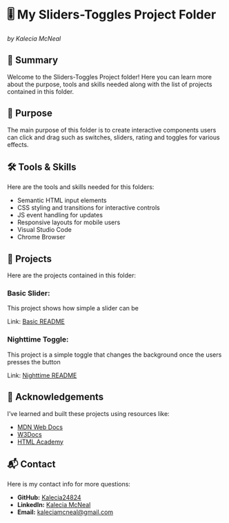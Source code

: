 # 🎚️ My Sliders-Toggles Project Folder 
<em>by Kalecia McNeal</em>

## 📖 Summary
Welcome to the Sliders-Toggles Project folder! Here you can learn more about the purpose, tools and skills needed along with the list of projects contained in this folder. 

## 🎯 Purpose
The main purpose of this folder is to create interactive components users can click and drag such as switches, sliders, rating and toggles for various effects. 

## 🛠️ Tools & Skills
Here are the tools and skills needed for this folders: 
- Semantic HTML input elements 
- CSS styling and transitions for interactive controls 
- JS event handling for updates  
- Responsive layouts for mobile users 
- Visual Studio Code 
- Chrome Browser 

## 📂 Projects
Here are the projects contained in this folder: 

### Basic Slider: 
This project shows how simple a slider can be

Link: [Basic README](./Basic/README.md "My Basic README")

### Nighttime Toggle: 
This project is a simple toggle that changes the background once the users presses the button

Link: [Nighttime README](./Nighttime/README.md "My Nighttime Toggle README")

## 🙏 Acknowledgements
I’ve learned and built these projects using resources like:
- [MDN Web Docs](https://developer.mozilla.org/)
- [W3Docs](https://www.w3docs.com/)
- [HTML Academy](https://htmlacademy.org/)


## 📬 Contact
Here is my contact info for more questions:
- **GitHub:** [Kalecia24824](https://github.com/Kalecia24824)
- **LinkedIn:** [Kalecia McNeal](https://linkedin.com/in/kalecia-mcneal)
- **Email:** [kaleciamcneal@gmail.com](mailto:kaleciamcneal@gmail.com)
